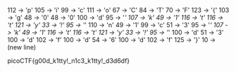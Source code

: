 112 -> 'p'
105 -> 'i'
99 -> 'c'
111 -> 'o'
67 -> 'C'
84 -> 'T'
70 -> 'F'
123 -> '{'
103 -> 'g'
48 -> '0'
48 -> '0'
100 -> 'd'
95 -> '_'
107 -> 'k'
49 -> '1'
116 -> 't'
116 -> 't'
121 -> 'y'
33 -> '!'
95 -> '_'
110 -> 'n'
49 -> '1'
99 -> 'c'
51 -> '3'
95 -> '_'
107 -> 'k'
49 -> '1'
116 -> 't'
116 -> 't'
121 -> 'y'
33 -> '!'
95 -> '_'
100 -> 'd'
51 -> '3'
100 -> 'd'
102 -> 'f'
100 -> 'd'
54 -> '6'
100 -> 'd'
102 -> 'f'
125 -> '}'
10 -> (new line)

picoCTF{g00d_k1tty!_n1c3_k1tty!_d3d6df}
